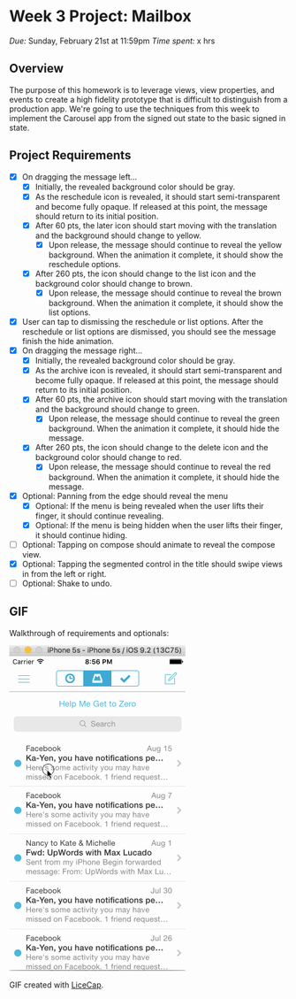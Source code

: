 # Week 3 Project: Mailbox
_Due:_ Sunday, February 21st at 11:59pm
_Time spent:_ x hrs

## Overview
The purpose of this homework is to leverage views, view properties, and events to create a high fidelity prototype that is difficult to distinguish from a production app. We're going to use the techniques from this week to implement the Carousel app from the signed out state to the basic signed in state.

## Project Requirements

- [x] On dragging the message left...
  - [x] Initially, the revealed background color should be gray.
  - [x] As the reschedule icon is revealed, it should start semi-transparent and become fully opaque. If released at this point, the message should return to its initial position.
  - [x] After 60 pts, the later icon should start moving with the translation and the background should change to yellow.
    - [x] Upon release, the message should continue to reveal the yellow background. When the animation it complete, it should show the reschedule options.
  - [x] After 260 pts, the icon should change to the list icon and the background color should change to brown.
    - [x] Upon release, the message should continue to reveal the brown background. When the animation it complete, it should show the list options.
- [x] User can tap to dismissing the reschedule or list options. After the reschedule or list options are dismissed, you should see the message finish the hide animation.
- [x] On dragging the message right...
  - [x] Initially, the revealed background color should be gray.
  - [x] As the archive icon is revealed, it should start semi-transparent and become fully opaque. If released at this point, the message should return to its initial position.
  - [x] After 60 pts, the archive icon should start moving with the translation and the background should change to green.
    - [x] Upon release, the message should continue to reveal the green background. When the animation it complete, it should hide the message.
  - [x] After 260 pts, the icon should change to the delete icon and the background color should change to red.
    - [x] Upon release, the message should continue to reveal the red background. When the animation it complete, it should hide the message.
- [x] Optional: Panning from the edge should reveal the menu
  - [x] Optional: If the menu is being revealed when the user lifts their finger, it should continue revealing.
  - [x] Optional: If the menu is being hidden when the user lifts their finger, it should continue hiding.
- [ ] Optional: Tapping on compose should animate to reveal the compose view.
- [x] Optional: Tapping the segmented control in the title should swipe views in from the left or right.
- [ ] Optional: Shake to undo.

## GIF

Walkthrough of requirements and optionals:

![Video Walkthrough](mailbox.gif)

GIF created with [LiceCap](http://www.cockos.com/licecap/).
